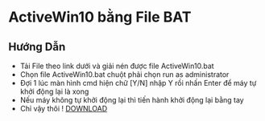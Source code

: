 # ActiveWin10 bằng File BAT
## Hướng Dẫn
- Tải File theo link dưới và giải nén được file ActiveWin10.bat
- Chọn file ActiveWin10.bat chuột phải chọn run as administrator
- Đợi 1 lúc màn hình cmd hiện chữ [Y/N] nhập Y rồi nhấn Enter  để máy tự khởi động lại là xong
- Nếu máy không tự khởi động lại thì tiến hành khởi động lại bằng tay
- Chỉ vậy thôi !
[DOWNLOAD](https://raw.githubusercontent.com/MasterMindVN/ActiveWin10/master/Source/ActiveWin10.zip)
